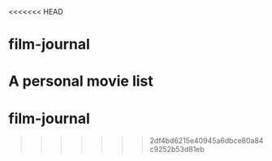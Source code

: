 <<<<<<< HEAD
# film-journal
A personal movie list
=======
# film-journal
>>>>>>> 2df4bd6215e40945a6dbce80a84c9252b53d81eb
